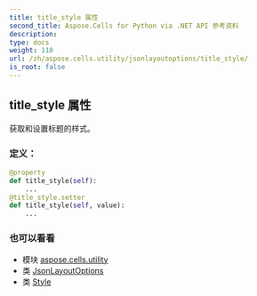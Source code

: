 ```yaml
---
title: title_style 属性
second_title: Aspose.Cells for Python via .NET API 参考资料
description:
type: docs
weight: 110
url: /zh/aspose.cells.utility/jsonlayoutoptions/title_style/
is_root: false
---
```

## title_style 属性

获取和设置标题的样式。
### 定义：
```python
@property
def title_style(self):
    ...
@title_style.setter
def title_style(self, value):
    ...
```

### 也可以看看
* 模块 [aspose.cells.utility](../../)
* 类 [JsonLayoutOptions](/cells/python-net/zh/aspose.cells.utility/jsonlayoutoptions)
* 类 [Style](/cells/python-net/zh/aspose.cells/style)
